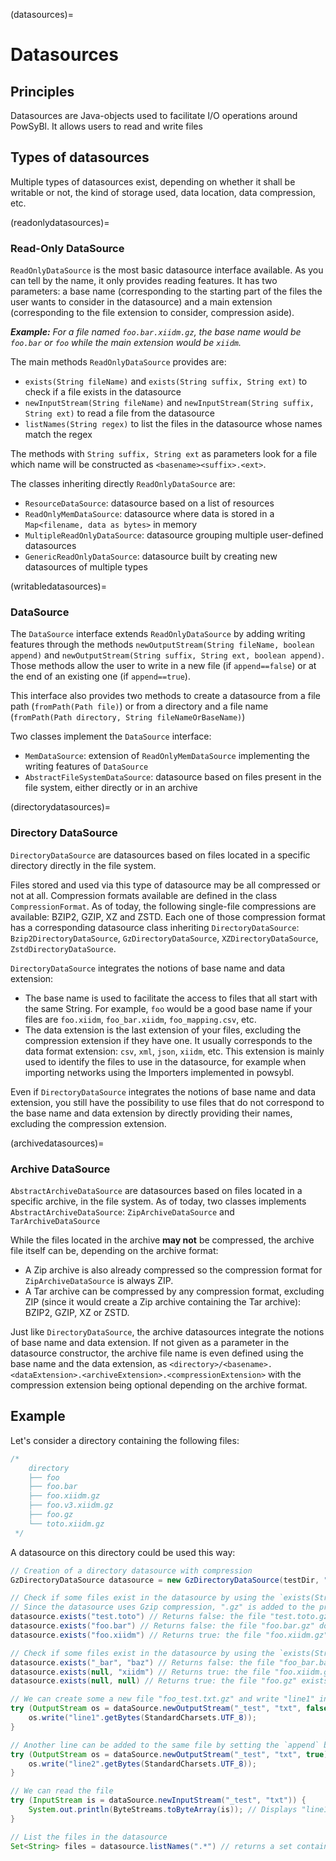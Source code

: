 (datasources)=
# Datasources

## Principles

Datasources are Java-objects used to facilitate I/O operations around PowSyBl.
It allows users to read and write files 


## Types of datasources

Multiple types of datasources exist, depending on whether it shall be writable or not, the kind of storage used, 
data location, data compression, etc.


(readonlydatasources)=
### Read-Only DataSource

`ReadOnlyDataSource` is the most basic datasource interface available. As you can tell by the name, it only provides 
reading features.
It has two parameters: a base name (corresponding to the starting part of the files the user wants to consider in the 
datasource) and a main extension (corresponding to the file extension to consider, compression aside).

_**Example:**
For a file named `foo.bar.xiidm.gz`, the base name would be `foo.bar` or `foo` while the main extension would be `xiidm`._

The main methods `ReadOnlyDataSource` provides are:

- `exists(String fileName)` and `exists(String suffix, String ext)` to check if a file exists in the datasource
- `newInputStream(String fileName)` and `newInputStream(String suffix, String ext)` to read a file from the datasource
- `listNames(String regex)` to list the files in the datasource whose names match the regex

The methods with `String suffix, String ext` as parameters look for a file which name will be constructed as
`<basename><suffix>.<ext>`.

The classes inheriting directly `ReadOnlyDataSource` are:
- `ResourceDataSource`: datasource based on a list of resources
- `ReadOnlyMemDataSource`: datasource where data is stored in a `Map<filename, data as bytes>` in memory
- `MultipleReadOnlyDataSource`: datasource grouping multiple user-defined datasources
- `GenericReadOnlyDataSource`: datasource built by creating new datasources of multiple types

(writabledatasources)=
### DataSource

The `DataSource` interface extends `ReadOnlyDataSource` by adding writing features through the methods 
`newOutputStream(String fileName, boolean append)` and `newOutputStream(String suffix, String ext, boolean append)`.
Those methods allow the user to write in a new file (if `append==false`) or at the end of an existing one (if 
`append==true`).

This interface also provides two methods to create a datasource from a file path (`fromPath(Path file)`) or from a
directory and a file name (`fromPath(Path directory, String fileNameOrBaseName)`)

Two classes implement the `DataSource` interface:
- `MemDataSource`: extension of `ReadOnlyMemDataSource` implementing the writing features of `DataSource`
- `AbstractFileSystemDataSource`: datasource based on files present in the file system, either directly or in an archive

(directorydatasources)=
### Directory DataSource

`DirectoryDataSource` are datasources based on files located in a specific directory directly in the file system. 

Files stored and used via this type of datasource may be all compressed or not at all. Compression formats available are
defined in the class `CompressionFormat`. As of today, the following single-file compressions are available:
BZIP2, GZIP, XZ and ZSTD. Each one of those compression format has a corresponding datasource class inheriting
`DirectoryDataSource`: `Bzip2DirectoryDataSource`, `GzDirectoryDataSource`, `XZDirectoryDataSource`,
`ZstdDirectoryDataSource`.

`DirectoryDataSource` integrates the notions of base name and data extension:
- The base name is used to facilitate the access to files that all start with the same String. For example, `foo` would
be a good base name if your files are `foo.xiidm`, `foo_bar.xiidm`, `foo_mapping.csv`, etc.
- The data extension is the last extension of your files, excluding the compression extension if they have one.
It usually corresponds to the data format extension: `csv`, `xml`, `json`, `xiidm`, etc. This extension is mainly used
to identify the files to use in the datasource, for example when importing networks using the Importers implemented in
powsybl. 

Even if `DirectoryDataSource` integrates the notions of base name and data extension, you still have the possibility to
use files that do not correspond to the base name and data extension by directly providing their names, excluding the
compression extension.

(archivedatasources)=
### Archive DataSource

`AbstractArchiveDataSource` are datasources based on files located in a specific archive, in the file system. As of today,
two classes implements `AbstractArchiveDataSource`: `ZipArchiveDataSource` and `TarArchiveDataSource`

While the files located in the archive **may not** be compressed, the archive file itself can be, depending on the
archive format:
- A Zip archive is also already compressed so the compression format for `ZipArchiveDataSource` is always ZIP.
- A Tar archive can be compressed by any compression format, excluding ZIP (since it would create a Zip archive containing
the Tar archive): BZIP2, GZIP, XZ or ZSTD.

Just like `DirectoryDataSource`, the archive datasources integrate the notions of base name and data extension. If not
given as a parameter in the datasource constructor, the archive file name is even defined using the base name and the
data extension, as `<directory>/<basename>.<dataExtension>.<archiveExtension>.<compressionExtension>` with the 
compression extension being optional depending on the archive format.


## Example

Let's consider a directory containing the following files:

```java
/*
    directory              
    ├── foo              
    ├── foo.bar         
    ├── foo.xiidm.gz    
    ├── foo.v3.xiidm.gz
    ├── foo.gz         
    └── toto.xiidm.gz  
 */
```

A datasource on this directory could be used this way:

```java
// Creation of a directory datasource with compression
GzDirectoryDataSource datasource = new GzDirectoryDataSource(testDir, "foo", "xiidm", observer);

// Check if some files exist in the datasource by using the `exists(String fileName)` method
// Since the datasource uses Gzip compression, ".gz" is added to the provided fileName parameter
datasource.exists("test.toto") // Returns false: the file "test.toto.gz" does not exist in the directory
datasource.exists("foo.bar") // Returns false: the file "foo.bar.gz" does not exist
datasource.exists("foo.xiidm") // Returns true: the file "foo.xiidm.gz" exists

// Check if some files exist in the datasource by using the `exists(String fileName)` method
datasource.exists("_bar", "baz") // Returns false: the file "foo_bar.baz.gz" does not exist in the directory
datasource.exists(null, "xiidm") // Returns true: the file "foo.xiidm.gz" exists in the directory
datasource.exists(null, null) // Returns true: the file "foo.gz" exists in the directory

// We can create some a new file "foo_test.txt.gz" and write "line1" inside
try (OutputStream os = dataSource.newOutputStream("_test", "txt", false)) {
    os.write("line1".getBytes(StandardCharsets.UTF_8));
}

// Another line can be added to the same file by setting the `append` boolean parameter to true
try (OutputStream os = dataSource.newOutputStream("_test", "txt", true)) {
    os.write("line2".getBytes(StandardCharsets.UTF_8));
}

// We can read the file
try (InputStream is = dataSource.newInputStream("_test", "txt")) {
    System.out.println(ByteStreams.toByteArray(is)); // Displays "line1" then "line2"
}

// List the files in the datasource
Set<String> files = datasource.listNames(".*") // returns a set containing: "foo", "foo.bar", "foo.xiidm", "foo.v3.xiidm", "foo_test.txt"
```